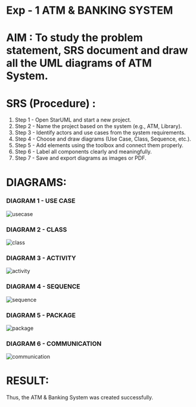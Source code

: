 # Exp - 1 ATM & BANKING SYSTEM

# AIM : To study the problem statement, SRS document and draw all the UML diagrams of ATM System.

# SRS (Procedure) :

1. Step 1 - Open StarUML and start a new project.
2. Step 2 - Name the project based on the system (e.g., ATM, Library).
3. Step 3 - Identify actors and use cases from the system requirements.
4. Step 4 - Choose and draw diagrams (Use Case, Class, Sequence, etc.).
5. Step 5 - Add elements using the toolbox and connect them properly.
6. Step 6 - Label all components clearly and meaningfully.
7. Step 7 - Save and export diagrams as images or PDF.

# DIAGRAMS:

### DIAGRAM 1 - USE CASE

![usecase](https://github.com/user-attachments/assets/f941c5bc-4f50-4221-8635-76269092598e)

### DIAGRAM 2 - CLASS

![class](https://github.com/user-attachments/assets/c40e3fcf-b74c-4515-8f3e-4ad066037070)

### DIAGRAM 3 - ACTIVITY

![activity](https://github.com/user-attachments/assets/957cdf40-9e28-4ddd-9119-568761ce8842)

### DIAGRAM 4 - SEQUENCE

![sequence](https://github.com/user-attachments/assets/c5d14dc4-dcbd-4979-b632-455d195f74ce)

### DIAGRAM 5 - PACKAGE

![package](https://github.com/user-attachments/assets/25773fe6-32e8-4571-8af0-44201052190d)

### DIAGRAM 6 - COMMUNICATION

![communication](https://github.com/user-attachments/assets/4c445dbb-8d0a-4503-8802-7f75c0a8e754)

# RESULT:
Thus, the ATM & Banking System was created successfully.
